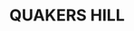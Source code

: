 ---
lastmod: '2025-04-06T06:05:20+00:00'
latitude: -33.725619
layout: suburb
longitude: 150.89547
postcode: '2763'
state: NSW
title: QUAKERS HILL
url: /nsw/quakers-hill/
---